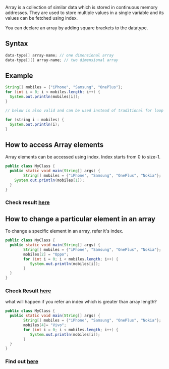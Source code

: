 Array is a collection of similar data which is stored in continuous memory addresses. They are used to store multiple values in a single variable and its values can be fetched using index. 

You can declare an array by adding square brackets to the datatype. 

## Syntax

```java
data-type[] array-name; // one dimensional array
data-type[][] array-name; // two dimensional array
```
## Example

```java
String[] mobiles = {"iPhone", "Samsung", "OnePlus"};
for (int i = 0; i < mobiles.length; i++) {
  System.out.println(mobiles[i]);
}

// below is also valid and can be used instead of traditional for loop

for (string i : mobiles) {
  System.out.println(i);
}

```

## How to access Array elements

Array elements can be accessed using index. Index starts from 0 to size-1.

```java
public class MyClass {
  public static void main(String[] args) {
        String[] mobiles = {"iPhone", "Samsung", "OnePlus", "Nokia"};
    System.out.println(mobiles[1]);
  }
}
```
### Check result [here](https://onecompiler.com/java/3vk37b86f)

## How to change a particular element in an array

To change a specific element in an array, refer it's index. 


```java
public class MyClass {
  public static void main(String[] args) {
        String[] mobiles = {"iPhone", "Samsung", "OnePlus", "Nokia"};
        mobiles[2] = "Oppo";
        for (int i = 0; i < mobiles.length; i++) {
           System.out.println(mobiles[i]);
        }
  }
}
```
### Check Result [here](https://onecompiler.com/java/3vk37wdrv)

what will happen if you refer an index which is greater than array length?

```java
public class MyClass {
  public static void main(String[] args) {
        String[] mobiles = {"iPhone", "Samsung", "OnePlus", "Nokia"};
        mobiles[4]= "Vivo";
        for (int i = 0; i < mobiles.length; i++) {
           System.out.println(mobiles[i]);
        }
  }
}
```
### Find out [here](https://onecompiler.com/java/3vk38cj9f)

